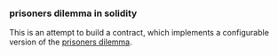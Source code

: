 ### prisoners dilemma in solidity ###

This is an attempt to build a contract, which implements a configurable version of the [prisoners dilemma](https://en.wikipedia.org/wiki/Prisoner%27s_dilemma). 

